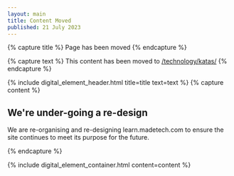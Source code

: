 ```yaml
---
layout: main
title: Content Moved
published: 21 July 2023
---
```


{% capture title %}
Page has been moved
{% endcapture %}

{% capture text %}
This content has been moved to <a href="/technology/katas/">/technology/katas/</a>
{% endcapture %}

{% include digital_element_header.html title=title text=text %}
{% capture content %}
<div class="container col-md-10 text-center">
  <h2>We're under-going a re-design</h2>
  <p class="lead">
    We are re-organising and re-designing learn.madetech.com to ensure the site continues to meet its purpose for the future.
  </p>
</div>
{% endcapture %}

{% include digital_element_container.html content=content %}